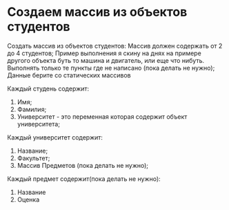 # Создаем массив из объектов студентов
Создать массив из объектов студентов: Массив должен содержать от 2 до 4 студентов;
Пример выполнения я скину на днях на примере другого объекта буть то машина и двигатель, или еще что нибуть.
Выполнять только те пункты где не написано (пока делать не нужно);
Данные берите со статических массивов

Каждый студень содержит:
1. Имя;
2. Фамилия;
3. Университет - это переменная которая содержит объект университета;

Каждый университет содержит:
1. Название;
2. Факультет;
3. Массив Предметов (пока делать не нужно);

Каждый предмет содержит(пока делать не нужно):
1. Название
2. Оценка
